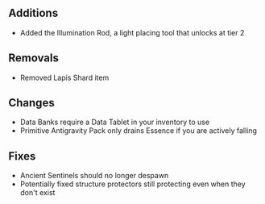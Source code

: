 ## Additions
- Added the Illumination Rod, a light placing tool that unlocks at tier 2

## Removals
- Removed Lapis Shard item

## Changes
- Data Banks require a Data Tablet in your inventory to use
- Primitive Antigravity Pack only drains Essence if you are actively falling

## Fixes
- Ancient Sentinels should no longer despawn
- Potentially fixed structure protectors still protecting even when they don't exist
